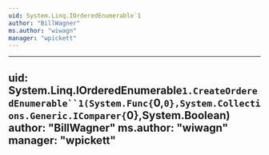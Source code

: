 ```yaml
---
uid: System.Linq.IOrderedEnumerable`1
author: "BillWagner"
ms.author: "wiwagn"
manager: "wpickett"
---
```


---
uid: System.Linq.IOrderedEnumerable`1.CreateOrderedEnumerable``1(System.Func{`0,``0},System.Collections.Generic.IComparer{``0},System.Boolean)
author: "BillWagner"
ms.author: "wiwagn"
manager: "wpickett"
---

